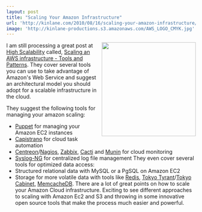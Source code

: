 ```yaml
---
layout: post
title: "Scaling Your Amazon Infrastructure"
url: 'http://kinlane.com/2010/08/16/scaling-your-amazon-infrastructure/'
image: 'http://kinlane-productions.s3.amazonaws.com/AWS_LOGO_CMYK.jpg'
---
```


<img class="c1" title="Amazon Web Services" src="http://kinlane-productions.s3.amazonaws.com/AWS_LOGO_CMYK.jpg" alt="" width="250" align="right" />I am still processing a great post at [High Scalability][1] called, [Scaling an AWS infrastructure - Tools and Patterns][2]. They cover several tools you can use to take advantage of Amazon's Web Service and suggest an architectural model you should adopt for a scalable infrastructure in the cloud.

They suggest the following tools for managing your amazon scaling:

  * [Puppet][3] for managing your Amazon EC2 instances
  * [Capistrano][4] for cloud task automation
  * [Centreon][5]/[Nagios][6], [Zabbix][7], [Cacti][8] and [Munin][9] for cloud monitoring
  * [Syslog-NG][10] for centralized log file management
They even cover several tools for optimized data access:
  * Structured relational data with MySQL or a PgSQL on Amazon EC2
  * Storage for more volatile data with tools like [Redis][11], [Tokyo Tyrant][12]/[Tokyo Cabinet][13], [MemcacheDB][14].
There are a lot of great points on how to scale your Amazon Cloud infrastructure. Exciting to see different approaches to scaling with Amazon Ec2 and S3 and throwing in some innovative open source tools that make the process much easier and powerful.

   [1]: http://highscalability.com/
   [2]: http://highscalability.com/blog/2010/8/16/scaling-an-aws-infrastructure-tools-and-patterns.html
   [3]: http://www.puppetlabs.com/
   [4]: http://www.capify.org/index.php/Capistrano
   [5]: http://www.centreon.com/ (Site de Centreon)
   [6]: http://www.nagios.org/ (Site de Nagios)
   [7]: http://www.zabbix.com/ (Site de Zabbix)
   [8]: http://www.cacti.net/ (Site de Cacti)
   [9]: http://munin.projects.linpro.no/ (Site de Munin)
   [10]: http://www.balabit.com/network-security/syslog-ng/ (Site de Syslog-NG)
   [11]: http://code.google.com/p/redis/ (Site de Redis)
   [12]: http://1978th.net/tokyotyrant/ (Site de Tokyo Tyrant)
   [13]: http://1978th.net/tokyocabinet/ (Site de Tokyo Cabinet)
   [14]: http://memcachedb.org/ (Site de MemcacheDB)
